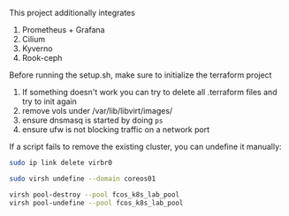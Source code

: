 This project additionally integrates 
1. Prometheus + Grafana
2. Cilium
3. Kyverno
4. Rook-ceph

Before running the setup.sh, make sure to initialize the terraform project

1. If something doesn't work you can try to delete all .terraform files and try to init again
2. remove vols under /var/lib/libvirt/images/
3. ensure dnsmasq is started by doing `ps`
4. ensure ufw is not blocking traffic on a network port

If a script fails to remove the existing cluster, you can undefine it manually:
```bash
sudo ip link delete virbr0

sudo virsh undefine --domain coreos01

virsh pool-destroy --pool fcos_k8s_lab_pool
virsh pool-undefine --pool fcos_k8s_lab_pool
```
